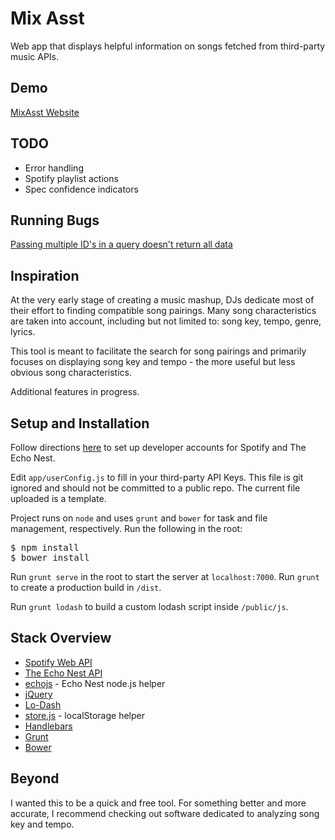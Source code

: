 # Mix Asst
Web app that displays helpful information on songs fetched from third-party music APIs.
## Demo
[MixAsst Website](http://mixasst.callinaryarts.co)

## TODO
- Error handling
- Spotify playlist actions
- Spec confidence indicators

## Running Bugs
[Passing multiple ID's in a query doesn't return all data](http://developer.echonest.com/forums/thread/745)

## Inspiration
At the very early stage of creating a music mashup, DJs dedicate most of their effort to finding compatible song pairings. Many song characteristics are taken into account, including but not limited to: song key, tempo, genre, lyrics.

This tool is meant to facilitate the search for song pairings and primarily focuses on displaying song key and tempo - the more useful but less obvious song characteristics.

Additional features in progress.

## Setup and Installation

Follow directions [here](http://static.echonest.com/enspex/) to set up developer accounts for Spotify and The Echo Nest.

Edit `app/userConfig.js` to fill in your third-party API Keys. This file is git ignored and should not be committed to a public repo. The current file uploaded is a template.

Project runs on `node` and uses `grunt` and `bower` for task and file management, respectively. Run the following in the root:
<pre>
$ npm install
$ bower install
</pre>

Run `grunt serve` in the root to start the server at `localhost:7000`.
Run `grunt` to create a production build in `/dist`.

Run `grunt lodash` to build a custom lodash script inside `/public/js`.

## Stack Overview
- [Spotify Web API](https://developer.spotify.com/web-api/)
- [The Echo Nest API](http://developer.echonest.com/)
- [echojs](https://github.com/tcr/echojs) - Echo Nest node.js helper
- [jQuery](http://jquery.com/)
- [Lo-Dash](https://lodash.com/)
- [store.js](https://github.com/marcuswestin/store.js) - localStorage helper
- [Handlebars](http://handlebarsjs.com/)
- [Grunt](http://gruntjs.com/)
- [Bower](http://bower.io/)

## Beyond

I wanted this to be a quick and free tool. For something better and more accurate, I recommend checking out software dedicated to analyzing song key and tempo.